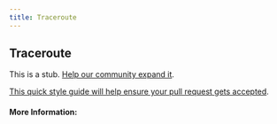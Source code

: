 ```yaml
---
title: Traceroute
---
```


## Traceroute

This is a stub. [Help our community expand it](https://github.com/freecodecamp/guides/tree/master/src/pages/articles/security/traceroute/index.md).

[This quick style guide will help ensure your pull request gets accepted](https://github.com/freeCodeCamp/guides/blob/master/README.md).

<!-- The article goes here, in GitHub-flavored Markdown. Feel free to add YouTube videos, images, and CodePen/JSBin embeds  -->

#### More Information:
<!-- Please add any articles you think might be helpful to read before writing the article -->


